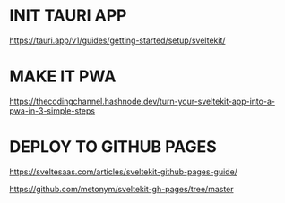 # INIT TAURI APP
https://tauri.app/v1/guides/getting-started/setup/sveltekit/

# MAKE IT PWA
https://thecodingchannel.hashnode.dev/turn-your-sveltekit-app-into-a-pwa-in-3-simple-steps


# DEPLOY TO GITHUB PAGES
https://sveltesaas.com/articles/sveltekit-github-pages-guide/

https://github.com/metonym/sveltekit-gh-pages/tree/master
